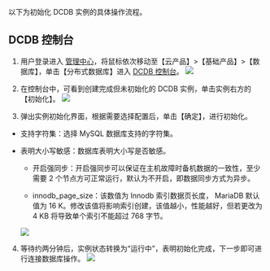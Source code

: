 以下为初始化 DCDB 实例的具体操作流程。
## DCDB 控制台
1. 用户登录进入 [管理中心](http://console.tce.fsphere.cn/)，将鼠标依次移动至【云产品】>【基础产品】>【数据库】，单击【分布式数据库】进入 [ DCDB 控制台](http://console.tce.fsphere.cn/dcdb)。
	![](http://imgcache.tcecqpoc.fsphere.cn/image/mc.qcloudimg.com/static/img/23475689f7192fd8a0fc681d9e4cea2e/r1.png)
2. 在控制台中，可看到创建完成但未初始化的 DCDB 实例，单击实例右方的【初始化】。
	![](http://imgcache.tcecqpoc.fsphere.cn/image/mc.qcloudimg.com/static/img/3f1382a09e8636e052ca766e71d40465/image.png)

3. 弹出实例初始化界面，根据需要选择配置后，单击【确定】，进行初始化。
 - 支持字符集：选择 MySQL 数据库支持的字符集。

 - 表明大小写敏感：数据库表明大小写是否敏感。

	-  开启强同步：开启强同步可以保证在主机故障时备机数据的一致性，至少需要 2 个节点方可正常运行，默认为不开启，即数据同步方式为异步。

	- innodb_page_size：该数值为 Innodb 索引数据页长度， MariaDB 默认值为 16  K。修改该值将影响索引创建，该值越小，性能越好，但若更改为 4 KB 将导致单个索引不能超过 768 字节。
	
	![](http://imgcache.tcecqpoc.fsphere.cn/image/mc.qcloudimg.com/static/img/6f9711414968945d27a8533c914e0317/r3.png)
	
4. 等待约两分钟后，实例状态转换为“运行中”，表明初始化完成，下一步即可进行连接数据库操作。
	![](http://imgcache.tcecqpoc.fsphere.cn/image/mc.qcloudimg.com/static/img/87b5573dc8220c19069aa8d8b08cbcb3/r4.png)